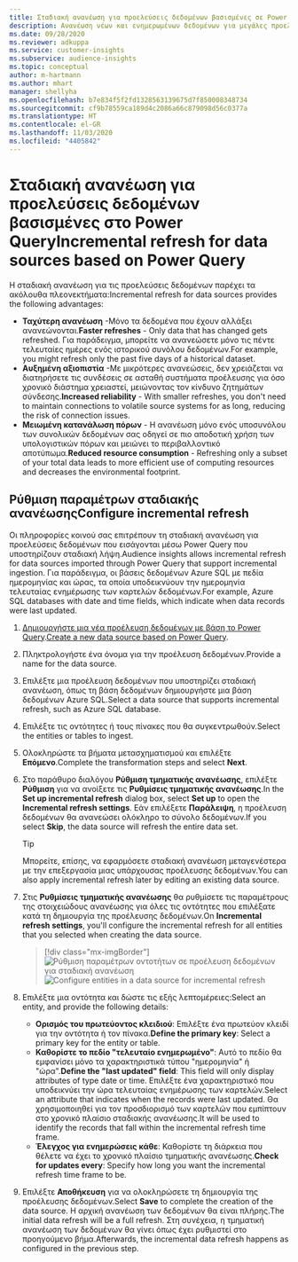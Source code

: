 ```yaml
---
title: Σταδιακή ανανέωση για προελεύσεις δεδομένων βασισμένες σε Power Query
description: Ανανέωση νέων και ενημερωμένων δεδομένων για μεγάλες προελεύσεις δεδομένων που βασίζονται στο Power Query.
ms.date: 09/28/2020
ms.reviewer: adkuppa
ms.service: customer-insights
ms.subservice: audience-insights
ms.topic: conceptual
author: m-hartmann
ms.author: mhart
manager: shellyha
ms.openlocfilehash: b7e834f5f2fd1328563139675d7f850008348734
ms.sourcegitcommit: cf9b78559ca189d4c2086a66c879098d56c0377a
ms.translationtype: HT
ms.contentlocale: el-GR
ms.lasthandoff: 11/03/2020
ms.locfileid: "4405842"
---
```

# <a name="incremental-refresh-for-data-sources-based-on-power-query"></a><span data-ttu-id="b1f1a-103">Σταδιακή ανανέωση για προελεύσεις δεδομένων βασισμένες στο Power Query</span><span class="sxs-lookup"><span data-stu-id="b1f1a-103">Incremental refresh for data sources based on Power Query</span></span>

<span data-ttu-id="b1f1a-104">Η σταδιακή ανανέωση για τις προελεύσεις δεδομένων παρέχει τα ακόλουθα πλεονεκτήματα:</span><span class="sxs-lookup"><span data-stu-id="b1f1a-104">Incremental refresh for data sources provides the following advantages:</span></span>

- <span data-ttu-id="b1f1a-105">**Ταχύτερη ανανέωση** -Μόνο τα δεδομένα που έχουν αλλάξει ανανεώνονται.</span><span class="sxs-lookup"><span data-stu-id="b1f1a-105">**Faster refreshes** - Only data that has changed gets refreshed.</span></span> <span data-ttu-id="b1f1a-106">Για παράδειγμα, μπορείτε να ανανεώσετε μόνο τις πέντε τελευταίες ημέρες ενός ιστορικού συνόλου δεδομένων.</span><span class="sxs-lookup"><span data-stu-id="b1f1a-106">For example, you might refresh only the past five days of a historical dataset.</span></span>
- <span data-ttu-id="b1f1a-107">**Αυξημένη αξιοπιστία** -Με μικρότερες ανανεώσεις, δεν χρειάζεται να διατηρήσετε τις συνδέσεις σε ασταθή συστήματα προέλευσης για όσο χρονικό διάστημα χρειαστεί, μειώνοντας τον κίνδυνο ζητημάτων σύνδεσης.</span><span class="sxs-lookup"><span data-stu-id="b1f1a-107">**Increased reliability** - With smaller refreshes, you don't need to maintain connections to volatile source systems for as long, reducing the risk of connection issues.</span></span>
- <span data-ttu-id="b1f1a-108">**Μειωμένη κατανάλωση πόρων** - Η ανανέωση μόνο ενός υποσυνόλου των συνολικών δεδομένων σας οδηγεί σε πιο αποδοτική χρήση των υπολογιστικών πόρων και μειώνει το περιβαλλοντικό αποτύπωμα.</span><span class="sxs-lookup"><span data-stu-id="b1f1a-108">**Reduced resource consumption** - Refreshing only a subset of your total data leads to more efficient use of computing resources and decreases the environmental footprint.</span></span>

## <a name="configure-incremental-refresh"></a><span data-ttu-id="b1f1a-109">Ρύθμιση παραμέτρων σταδιακής ανανέωσης</span><span class="sxs-lookup"><span data-stu-id="b1f1a-109">Configure incremental refresh</span></span>

<span data-ttu-id="b1f1a-110">Οι πληροφορίες κοινού σας επιτρέπουν τη σταδιακή ανανέωση για προελεύσεις δεδομένων που εισάγονται μέσω Power Query που υποστηρίζουν σταδιακή λήψη.</span><span class="sxs-lookup"><span data-stu-id="b1f1a-110">Audience insights allows incremental refresh for data sources imported through Power Query that support incremental ingestion.</span></span> <span data-ttu-id="b1f1a-111">Για παράδειγμα, οι βάσεις δεδομένων Azure SQL με πεδία ημερομηνίας και ώρας, τα οποία υποδεικνύουν την ημερομηνία τελευταίας ενημέρωσης των καρτελών δεδομένων.</span><span class="sxs-lookup"><span data-stu-id="b1f1a-111">For example, Azure SQL databases with date and time fields, which indicate when data records were last updated.</span></span>

1. <span data-ttu-id="b1f1a-112">[Δημιουργήστε μια νέα προέλευση δεδομένων με βάση το Power Query](connect-power-query.md).</span><span class="sxs-lookup"><span data-stu-id="b1f1a-112">[Create a new data source based on Power Query](connect-power-query.md).</span></span>

1. <span data-ttu-id="b1f1a-113">Πληκτρολογήστε ένα όνομα για την προέλευση δεδομένων.</span><span class="sxs-lookup"><span data-stu-id="b1f1a-113">Provide a name for the data source.</span></span>

1. <span data-ttu-id="b1f1a-114">Επιλέξτε μια προέλευση δεδομένων που υποστηρίζει σταδιακή ανανέωση, όπως τη βάση δεδομένων δημιουργήστε μια βάση δεδομένων Azure SQL.</span><span class="sxs-lookup"><span data-stu-id="b1f1a-114">Select a data source that supports incremental refresh, such as Azure SQL database.</span></span>

1. <span data-ttu-id="b1f1a-115">Επιλέξτε τις οντότητες ή τους πίνακες που θα συγκεντρωθούν.</span><span class="sxs-lookup"><span data-stu-id="b1f1a-115">Select the entities or tables to ingest.</span></span>

1. <span data-ttu-id="b1f1a-116">Ολοκληρώστε τα βήματα μετασχηματισμού και επιλέξτε **Επόμενο**.</span><span class="sxs-lookup"><span data-stu-id="b1f1a-116">Complete the transformation steps and select **Next**.</span></span>

1. <span data-ttu-id="b1f1a-117">Στο παράθυρο διαλόγου **Ρύθμιση τμηματικής ανανέωσης**, επιλέξτε **Ρύθμιση** για να ανοίξετε τις **Ρυθμίσεις τμηματικής ανανέωσης**.</span><span class="sxs-lookup"><span data-stu-id="b1f1a-117">In the **Set up incremental refresh** dialog box, select **Set up** to open the **Incremental refresh settings**.</span></span> <span data-ttu-id="b1f1a-118">Εάν επιλέξετε **Παράλειψη**, η προέλευση δεδομένων θα ανανεώσει ολόκληρο το σύνολο δεδομένων.</span><span class="sxs-lookup"><span data-stu-id="b1f1a-118">If you select **Skip**, the data source will refresh the entire data set.</span></span>
   > [!TIP]
   > <span data-ttu-id="b1f1a-119">Μπορείτε, επίσης, να εφαρμόσετε σταδιακή ανανέωση μεταγενέστερα με την επεξεργασία μιας υπάρχουσας προέλευσης δεδομένων.</span><span class="sxs-lookup"><span data-stu-id="b1f1a-119">You can also apply incremental refresh later by editing an existing data source.</span></span>

1. <span data-ttu-id="b1f1a-120">Στις **Ρυθμίσεις τμηματικής ανανέωσης** θα ρυθμίσετε τις παραμέτρους της στοιχειώδους ανανέωσης για όλες τις οντότητες που επιλέξατε κατά τη δημιουργία της προέλευσης δεδομένων.</span><span class="sxs-lookup"><span data-stu-id="b1f1a-120">On **Incremental refresh settings**, you'll configure the incremental refresh for all entities that you selected when creating the data source.</span></span>

   > [!div class="mx-imgBorder"]
   > <span data-ttu-id="b1f1a-121">![Ρύθμιση παραμέτρων οντοτήτων σε προέλευση δεδομένων για σταδιακή ανανέωση](media/incremental-refresh-settings.png "Ρύθμιση παραμέτρων οντοτήτων σε προέλευση δεδομένων για σταδιακή ανανέωση")</span><span class="sxs-lookup"><span data-stu-id="b1f1a-121">![Configure entities in a data source for incremental refresh](media/incremental-refresh-settings.png "Configure entities in a data source for incremental refresh")</span></span>

1. <span data-ttu-id="b1f1a-122">Επιλέξτε μια οντότητα και δώστε τις εξής λεπτομέρειες:</span><span class="sxs-lookup"><span data-stu-id="b1f1a-122">Select an entity, and provide the following details:</span></span>

   - <span data-ttu-id="b1f1a-123">**Ορισμός του πρωτεύοντος κλειδιού**: Επιλέξτε ένα πρωτεύον κλειδί για την οντότητα ή τον πίνακα.</span><span class="sxs-lookup"><span data-stu-id="b1f1a-123">**Define the primary key**: Select a primary key for the entity or table.</span></span>
   - <span data-ttu-id="b1f1a-124">**Καθορίστε το πεδίο "τελευταίο ενημερωμένο"**: Αυτό το πεδίο θα εμφανίσει μόνο τα χαρακτηριστικά τύπου "ημερομηνία" ή "ώρα".</span><span class="sxs-lookup"><span data-stu-id="b1f1a-124">**Define the "last updated" field**: This field will only display attributes of type date or time.</span></span> <span data-ttu-id="b1f1a-125">Επιλέξτε ένα χαρακτηριστικό που υποδεικνύει την ώρα τελευταίας ενημέρωσης των καρτελών.</span><span class="sxs-lookup"><span data-stu-id="b1f1a-125">Select an attribute that indicates when the records were last updated.</span></span> <span data-ttu-id="b1f1a-126">Θα χρησιμοποιηθεί για τον προσδιορισμό των καρτελών που εμπίπτουν στο χρονικό πλαίσιο σταδιακής ανανέωσης.</span><span class="sxs-lookup"><span data-stu-id="b1f1a-126">It will be used to identify the records that fall within the incremental refresh time frame.</span></span>
   - <span data-ttu-id="b1f1a-127">**Έλεγχος για ενημερώσεις κάθε**: Καθορίστε τη διάρκεια που θέλετε να έχει το χρονικό πλαίσιο τμηματικής ανανέωσης.</span><span class="sxs-lookup"><span data-stu-id="b1f1a-127">**Check for updates every**: Specify how long you want the incremental refresh time frame to be.</span></span>

1. <span data-ttu-id="b1f1a-128">Επιλέξτε **Αποθήκευση** για να ολοκληρώσετε τη δημιουργία της προέλευσης δεδομένων.</span><span class="sxs-lookup"><span data-stu-id="b1f1a-128">Select **Save** to complete the creation of the data source.</span></span> <span data-ttu-id="b1f1a-129">Η αρχική ανανέωση των δεδομένων θα είναι πλήρης.</span><span class="sxs-lookup"><span data-stu-id="b1f1a-129">The initial data refresh will be a full refresh.</span></span> <span data-ttu-id="b1f1a-130">Στη συνέχεια, η τμηματική ανανέωση των δεδομένων θα γίνει όπως έχει ρυθμιστεί στο προηγούμενο βήμα.</span><span class="sxs-lookup"><span data-stu-id="b1f1a-130">Afterwards, the incremental data refresh happens as configured in the previous step.</span></span>
